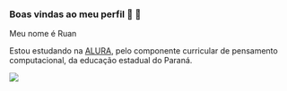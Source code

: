 ### Boas vindas ao meu perfil 👋 💛

Meu nome é Ruan

Estou estudando na [ALURA](https://www.alura.com.br/), pelo componente curricular de pensamento computacional, da educação estadual do Paraná.

![](
https://media.tenor.com/4QqKLjn01wYAAAAM/afterglodagh-taylor.gif
)
